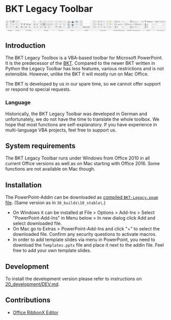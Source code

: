 # BKT Legacy Toolbar

<img src="00_documentation/screenshot-legacy.png">

## Introduction

The BKT Legacy Toolbox is a VBA-based toolbar for Microsoft PowerPoint. It is the predecessor of the [BKT](https://github.com/pyro-team/bkt-toolbox/). Compared to the newer BKT written in Python the Legacy Toolbar has less features, various restrictions and is not extensible. However, unlike the BKT it will mostly run on Mac Office.

The BKT is developed by us in our spare time, so we cannot offer support or respond to special requests.

### Language

Historically, the BKT Legacy Toolbar was developed in German and unfortunately, we do not have the time to translate the whole toolbox. We hope that most functions are self-explanatory. If you have experience in multi-language VBA projects, feel free to support us.

## System requirements

The BKT Legacy Toolbar runs under Windows from Office 2010 in all current Office versions as well as on Mac starting with Office 2016. Some functions are not available on Mac though.

## Installation

The PowerPoint-Addin can be downloaded as [compiled `BKT-Legacy.ppam` file](https://github.com/pyro-team/bkt-legacy/releases/latest). (Same version as in `30_builds\10_stable\`.)

* On Windows it can be installed at File > Options > Add-Ins > Select "PowerPoint-Add-Ins" in Menu below > In new dialog click Add and select downloaded file.
* On Mac go to Extras > PowerPoint-Add-Ins and click "+" to select the downloaded file. Confirm any security questions to activate macros.
* In order to add template slides via menu in PowerPoint, you need to download the `Templates.pptx` file and place it next to the addin file. Feel free to add your own template slides.

## Development

To install the development version please refer to instructions on [20_development/DEV.md](20_development/DEV.md).

## Contributions

 * [Office RibbonX Editor](https://github.com/fernandreu/office-ribbonx-editor)
